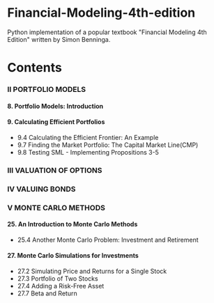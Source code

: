 # Financial-Modeling-4th-edition  

Python implementation of a popular textbook "Financial Modeling 4th Edition" written by Simon Benninga.

# Contents
### Ⅱ PORTFOLIO MODELS  
  #### 8. Portfolio Models: Introduction  
  #### 9. Calculating Efficient Portfolios
  - 9.4 Calculating the Efficient Frontier: An Example
  - 9.7 Finding the Market Portfolio: The Capital Market Line(CMP)
  - 9.8 Testing SML - Implementing Propositions 3-5

### Ⅲ VALUATION OF OPTIONS
### Ⅳ VALUING BONDS
### Ⅴ MONTE CARLO METHODS  
  #### 25. An Introduction to Monte Carlo Methods
  - 25.4 Another Monte Carlo Problem: Investment and Retirement



  #### 27. Monte Carlo Simulations for Investments
  - 27.2 Simulating Price and Returns for a Single Stock
  - 27.3 Portfolio of Two Stocks
  - 27.4 Adding a Risk-Free Asset
  - 27.7 Beta and Return
